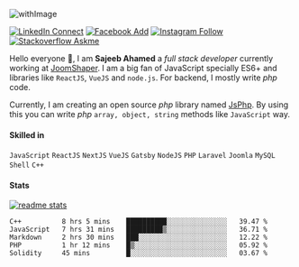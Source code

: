 ![withImage](https://user-images.githubusercontent.com/5783354/87874032-3d85dc80-c9e8-11ea-8eb7-d8ae7bc84376.png)

[![LinkedIn Connect](https://img.shields.io/badge/%20-Connect-black?color=14171A&labelColor=0576b5&logo=linkedin&logoColor=ffffff&style=for-the-badge)](https://www.linkedin.com/in/sisylana/) [![Facebook Add](https://img.shields.io/badge/%20-Add-black?color=14171A&labelColor=0b83ef&logo=facebook&logoColor=ffffff&style=for-the-badge)](https://www.facebook.com/ahamed.sajeeb.sisylana/) [![Instagram Follow](https://img.shields.io/badge/%20-Follow-black?color=14171A&labelColor=cc345a&logo=instagram&logoColor=ffffff&style=for-the-badge)](https://www.instagram.com/sajeeb07ahamed/) [![Stackoverflow Askme](https://img.shields.io/badge/%20-Ask-black?color=14171A&labelColor=ee7c23&logo=stackoverflow&logoColor=ffffff&style=for-the-badge)](https://stackoverflow.com/users/4610740/sajeeb-ahamed)



Hello everyone :raised_hands:, I am **Sajeeb Ahamed** a *full stack developer* currently working at [JoomShaper](https://joomshaper.com). I am a big fan of JavaScript specially ES6+ and libraries like `ReactJS`, `VueJS` and `node.js`. For backend, I mostly write *php* code.

Currently, I am creating an open source *php* library named [JsPhp](https://github.com/ahamed/JsPhp). By using this you can write *php* `array, object, string` methods like `JavaScript` way.

#### Skilled in
`JavaScript` `ReactJS` `NextJS` `VueJS` `Gatsby` `NodeJS` `PHP` `Laravel` `Joomla` `MySQL` `Shell` `C++`

#### Stats
[![readme stats](https://github-readme-stats.vercel.app/api?username=ahamed&show_icons=true)](https://github.com/ahamed/JsPhp)
<!--START_SECTION:waka-->
```text
C++          8 hrs 5 mins    ██████████░░░░░░░░░░░░░░░   39.47 % 
JavaScript   7 hrs 31 mins   █████████▒░░░░░░░░░░░░░░░   36.71 % 
Markdown     2 hrs 30 mins   ███░░░░░░░░░░░░░░░░░░░░░░   12.22 % 
PHP          1 hr 12 mins    █▒░░░░░░░░░░░░░░░░░░░░░░░   05.92 % 
Solidity     45 mins         █░░░░░░░░░░░░░░░░░░░░░░░░   03.67 % 
```
<!--END_SECTION:waka-->
